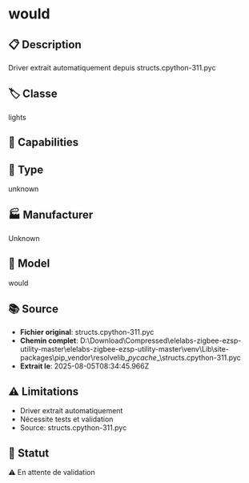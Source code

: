 # would

## 📋 Description
Driver extrait automatiquement depuis structs.cpython-311.pyc

## 🏷️ Classe
lights

## 🔧 Capabilities


## 📡 Type
unknown

## 🏭 Manufacturer
Unknown

## 📱 Model
would

## 📚 Source
- **Fichier original**: structs.cpython-311.pyc
- **Chemin complet**: D:\Download\Compressed\elelabs-zigbee-ezsp-utility-master\elelabs-zigbee-ezsp-utility-master\venv\Lib\site-packages\pip\_vendor\resolvelib\__pycache__\structs.cpython-311.pyc
- **Extrait le**: 2025-08-05T08:34:45.966Z

## ⚠️ Limitations
- Driver extrait automatiquement
- Nécessite tests et validation
- Source: structs.cpython-311.pyc

## 🚀 Statut
⚠️ En attente de validation
